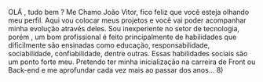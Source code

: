  OLÁ  , tudo bem ?  Me Chamo João Vitor, fico feliz que você esteja olhando meu perfil. 
Aqui vou colocar meus projetos e você vai poder acompanhar minha evolução através deles. 
Sou inexperiente no setor de tecnologia, porém , um bom profissional é feito principalmente de habilidades que dificilmente são ensinadas 
como educação, responsabilidade, sociabilidade, confiabilidade, dentre outras. Essas habilidades sociais são um ponto forte meu. 
Pretendo ter minha inicialização na carreira de Front ou Back-end e me aprofundar cada vez mais ao passar dos anos... 8)
